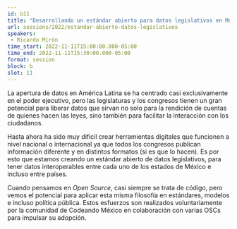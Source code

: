 ```yaml
---
id: b11
title: "Desarrollando un estándar abierto para datos legislativos en México"
url: sessions/2022/estandar-abierto-datos-legislativos 
speakers:
 - Ricardo Mirón
time_start: 2022-11-11T15:00:00.000-05:00
time_end: 2022-11-11T15:30:00.000-05:00
format: session
block: b
slot: 11
---
```


La apertura de datos en América Latina se ha centrado casi exclusivamente en el poder ejecutivo, pero las legislaturas y los congresos tienen un gran potencial para liberar datos que sirvan no solo para la rendición de cuentas de quienes hacen las leyes, sino también para facilitar la interacción con los ciudadanos.

Hasta ahora ha sido muy difícil crear herramientas digitales que funcionen a nivel nacional o internacional ya que todos los congresos publican información diferente y en distintos formatos (si es que lo hacen). Es por esto que estamos creando un estándar abierto de datos legislativos, para tener datos interoperables entre cada uno de los estados de México e incluso entre países.

Cuando pensamos en *Open Source*, casi siempre se trata de código, pero vemos el potencial para aplicar esta misma filosofía en estándares, modelos e incluso política pública. Estos esfuerzos son realizados voluntariamente por la comunidad de Codeando México en colaboración con varias OSCs para impulsar su adopción.